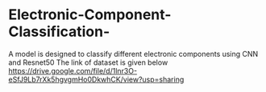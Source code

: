 # Electronic-Component-Classification-
A model is designed to classify different electronic components using CNN and Resnet50
The link of dataset is given below
https://drive.google.com/file/d/1lnr3O-eSfJ9Lb7rXk5hgvgmHo0DkwhCK/view?usp=sharing
